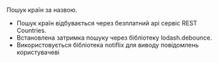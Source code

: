 Пошук країн за назвою.
- Пошук країн відбувається через безплатний api сервіс REST Countries. 
- Встановлена затримка пошуку через бібліотеку lodash.debounce.
- Використовується бібліотека notiflix для виводу повідомлень користувачеві
